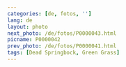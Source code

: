 ```yaml
---
categories: [de, fotos, '']
lang: de
layout: photo
next_photo: /de/fotos/P0000043.html
picname: P0000042
prev_photo: /de/fotos/P0000041.html
tags: [Dead Springbock, Green Grass]
---
```

